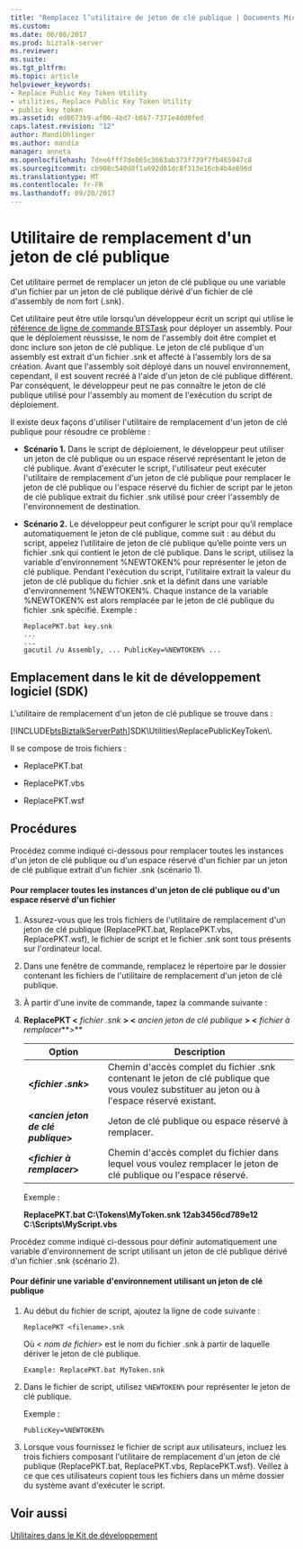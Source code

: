 ```yaml
---
title: "Remplacez l’utilitaire de jeton de clé publique | Documents Microsoft"
ms.custom: 
ms.date: 06/08/2017
ms.prod: biztalk-server
ms.reviewer: 
ms.suite: 
ms.tgt_pltfrm: 
ms.topic: article
helpviewer_keywords:
- Replace Public Key Token Utility
- utilities, Replace Public Key Token Utility
- public key token
ms.assetid: ed8673b9-af06-4bd7-b8b7-7371e4dd0fed
caps.latest.revision: "12"
author: MandiOhlinger
ms.author: mandia
manager: anneta
ms.openlocfilehash: 7dee6fff7de065c3663ab373f739f7fb465947c8
ms.sourcegitcommit: cb908c540d8f1a692d01dc8f313e16cb4b4e696d
ms.translationtype: MT
ms.contentlocale: fr-FR
ms.lasthandoff: 09/20/2017
---
```

# <a name="replace-public-key-token-utility"></a>Utilitaire de remplacement d'un jeton de clé publique
Cet utilitaire permet de remplacer un jeton de clé publique ou une variable d'un fichier par un jeton de clé publique dérivé d'un fichier de clé d'assembly de nom fort (.snk).  
  
 Cet utilitaire peut être utile lorsqu’un développeur écrit un script qui utilise le [référence de ligne de commande BTSTask](../core/btstask-command-line-reference.md) pour déployer un assembly. Pour que le déploiement réussisse, le nom de l'assembly doit être complet et donc inclure son jeton de clé publique. Le jeton de clé publique d'un assembly est extrait d'un fichier .snk et affecté à l'assembly lors de sa création. Avant que l'assembly soit déployé dans un nouvel environnement, cependant, il est souvent recréé à l'aide d'un jeton de clé publique différent. Par conséquent, le développeur peut ne pas connaître le jeton de clé publique utilisé pour l'assembly au moment de l'exécution du script de déploiement.  
  
 Il existe deux façons d'utiliser l'utilitaire de remplacement d'un jeton de clé publique pour résoudre ce problème :  
  
-   **Scénario 1.** Dans le script de déploiement, le développeur peut utiliser un jeton de clé publique ou un espace réservé représentant le jeton de clé publique. Avant d'exécuter le script, l'utilisateur peut exécuter l'utilitaire de remplacement d'un jeton de clé publique pour remplacer le jeton de clé publique ou l'espace réservé du fichier de script par le jeton de clé publique extrait du fichier .snk utilisé pour créer l'assembly de l'environnement de destination.  
  
-   **Scénario 2.** Le développeur peut configurer le script pour qu’il remplace automatiquement le jeton de clé publique, comme suit : au début du script, appelez l’utilitaire de jeton de clé publique qu’elle pointe vers un fichier .snk qui contient le jeton de clé publique. Dans le script, utilisez la variable d'environnement %NEWTOKEN% pour représenter le jeton de clé publique. Pendant l'exécution du script, l'utilitaire extrait la valeur du jeton de clé publique du fichier .snk et la définit dans une variable d'environnement %NEWTOKEN%. Chaque instance de la variable %NEWTOKEN% est alors remplacée par le jeton de clé publique du fichier .snk spécifié. Exemple :  
  
    ```  
    ReplacePKT.bat key.snk  
    ...  
    ...  
    gacutil /u Assembly, ... PublicKey=%NEWTOKEN% ...  
    ```  
  
## <a name="location-in-sdk"></a>Emplacement dans le kit de développement logiciel (SDK)  
 L'utilitaire de remplacement d'un jeton de clé publique se trouve dans :  
  
 [!INCLUDE[btsBiztalkServerPath](../includes/btsbiztalkserverpath-md.md)]SDK\Utilities\ReplacePublicKeyToken\\.  
  
 Il se compose de trois fichiers :  
  
-   ReplacePKT.bat  
  
-   ReplacePKT.vbs  
  
-   ReplacePKT.wsf  
  
## <a name="procedures"></a>Procédures  
 Procédez comme indiqué ci-dessous pour remplacer toutes les instances d'un jeton de clé publique ou d'un espace réservé d'un fichier par un jeton de clé publique extrait d'un fichier .snk (scénario 1).  
  
#### <a name="to-replace-instances-of-a-public-key-token-or-a-placeholder-in-a-file"></a>Pour remplacer toutes les instances d'un jeton de clé publique ou d'un espace réservé d'un fichier  
  
1.  Assurez-vous que les trois fichiers de l'utilitaire de remplacement d'un jeton de clé publique (ReplacePKT.bat, ReplacePKT.vbs, ReplacePKT.wsf), le fichier de script et le fichier .snk sont tous présents sur l'ordinateur local.  
  
2.  Dans une fenêtre de commande, remplacez le répertoire par le dossier contenant les fichiers de l'utilitaire de remplacement d'un jeton de clé publique.  
  
3.  À partir d'une invite de commande, tapez la commande suivante :  
  
4.  **ReplacePKT \<**  *fichier .snk*  **>  \<**  *ancien jeton de clé publique*  **>  \<**  *fichier à remplacer***>**  
  
    |Option| Description|  
    |------------|-----------------|  
    |**\<***fichier .snk***>**|Chemin d'accès complet du fichier .snk contenant le jeton de clé publique que vous voulez substituer au jeton ou à l'espace réservé existant.|  
    |**\<***ancien jeton de clé publique***>**|Jeton de clé publique ou espace réservé à remplacer.|  
    |**\<***fichier à remplacer***>**|Chemin d'accès complet du fichier dans lequel vous voulez remplacer le jeton de clé publique ou l'espace réservé.|  
  
     Exemple :  
  
     **ReplacePKT.bat C:\Tokens\MyToken.snk 12ab3456cd789e12 C:\Scripts\MyScript.vbs**  
  
 Procédez comme indiqué ci-dessous pour définir automatiquement une variable d'environnement de script utilisant un jeton de clé publique dérivé d'un fichier .snk (scénario 2).  
  
#### <a name="to-set-an-environment-variable-that-uses-a-public-key-token"></a>Pour définir une variable d'environnement utilisant un jeton de clé publique  
  
1.  Au début du fichier de script, ajoutez la ligne de code suivante :  
  
    ```  
    ReplacePKT <filename>.snk  
    ```  
  
     Où \< *nom de fichier*> est le nom du fichier .snk à partir de laquelle dériver le jeton de clé publique.  
  
    ```  
    Example: ReplacePKT.bat MyToken.snk  
    ```  
  
2.  Dans le fichier de script, utilisez `%NEWTOKEN%` pour représenter le jeton de clé publique.  
  
     Exemple :  
  
    ```  
    PublicKey=%NEWTOKEN%  
    ```  
  
3.  Lorsque vous fournissez le fichier de script aux utilisateurs, incluez les trois fichiers composant l'utilitaire de remplacement d'un jeton de clé publique (ReplacePKT.bat, ReplacePKT.vbs, ReplacePKT.wsf). Veillez à ce que ces utilisateurs copient tous les fichiers dans un même dossier du système avant d'exécuter le script.  
  
## <a name="see-also"></a>Voir aussi  
 [Utilitaires dans le Kit de développement](../core/utilities-in-the-sdk.md)